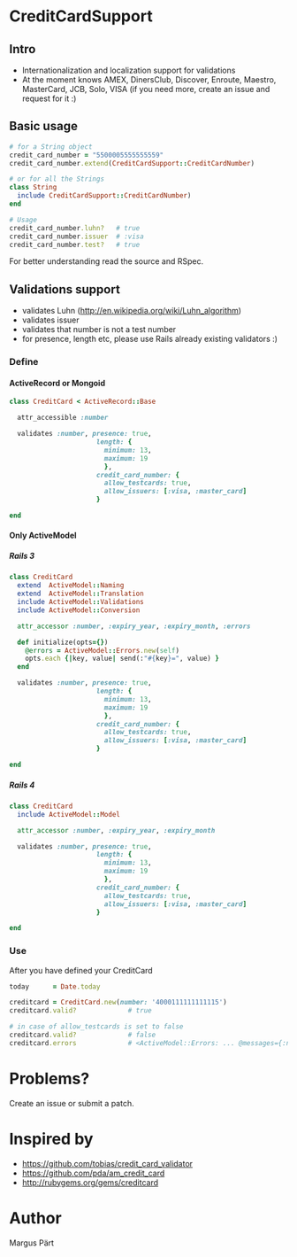 CreditCardSupport
=================

Intro
-----

* Internationalization and localization support for validations
* At the moment knows AMEX, DinersClub, Discover, Enroute, Maestro, MasterCard, JCB, Solo, VISA (if you need more, create an issue and request for it :)


Basic usage
-----------

```ruby
# for a String object
credit_card_number = "5500005555555559"
credit_card_number.extend(CreditCardSupport::CreditCardNumber)

# or for all the Strings
class String
  include CreditCardSupport::CreditCardNumber)
end

# Usage
credit_card_number.luhn?   # true
credit_card_number.issuer  # :visa
credit_card_number.test?   # true
```

For better understanding read the source and RSpec.


Validations support
-------------------

* validates Luhn (http://en.wikipedia.org/wiki/Luhn_algorithm)
* validates issuer
* validates that number is not a test number
* for presence, length etc, please use Rails already existing validators :)

### Define

#### ActiveRecord or Mongoid

```ruby
class CreditCard < ActiveRecord::Base

  attr_accessible :number

  validates :number, presence: true,
                      length: {
                        minimum: 13,
                        maximum: 19
                        },
                      credit_card_number: {
                        allow_testcards: true,
                        allow_issuers: [:visa, :master_card]
                      }

end
```

#### Only ActiveModel

##### Rails 3

```ruby
class CreditCard
  extend  ActiveModel::Naming
  extend  ActiveModel::Translation
  include ActiveModel::Validations
  include ActiveModel::Conversion

  attr_accessor :number, :expiry_year, :expiry_month, :errors

  def initialize(opts={})
    @errors = ActiveModel::Errors.new(self)
    opts.each {|key, value| send(:"#{key}=", value) }
  end

  validates :number, presence: true,
                      length: {
                        minimum: 13,
                        maximum: 19
                        },
                      credit_card_number: {
                        allow_testcards: true,
                        allow_issuers: [:visa, :master_card]
                      }

end
```

##### Rails 4

```ruby
class CreditCard
  include ActiveModel::Model

  attr_accessor :number, :expiry_year, :expiry_month

  validates :number, presence: true,
                      length: {
                        minimum: 13,
                        maximum: 19
                        },
                      credit_card_number: {
                        allow_testcards: true,
                        allow_issuers: [:visa, :master_card]
                      }

end
```

### Use

After you have defined your CreditCard

```ruby
today      = Date.today
```

```ruby
creditcard = CreditCard.new(number: '4000111111111115')
creditcard.valid?             # true

# in case of allow_testcards is set to false
creditcard.valid?             # false
creditcard.errors             # <ActiveModel::Errors: ... @messages={:number=>["testcards not supported"]}>
```


Problems?
=========

Create an issue or submit a patch.


Inspired by
===========

* https://github.com/tobias/credit_card_validator
* https://github.com/pda/am_credit_card
* http://rubygems.org/gems/creditcard


Author
======

Margus Pärt
